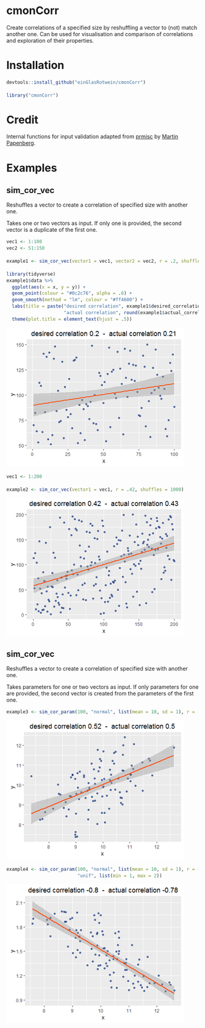 # cmonCorr

Create correlations of a specified size by reshuffling a vector to (not) match another one. Can be used for visualisation and comparison of correlations and exploration of their properties.

# Installation

```R
devtools::install_github("einGlasRotwein/cmonCorr")

library("cmonCorr")
```

# Credit

Internal functions for input validation adapted from [prmisc](https://github.com/m-Py/prmisc) by [Martin Papenberg](https://github.com/m-Py).

# Examples

## sim_cor_vec

Reshuffles a vector to create a correlation of specified size with another one.

Takes one or two vectors as input. If only one is provided, the second vector is a duplicate of the first one.

```R
vec1 <- 1:100
vec2 <- 51:150

example1 <- sim_cor_vec(vector1 = vec1, vector2 = vec2, r = .2, shuffles = 100)

library(tidyverse)
example1$data %>%
  ggplot(aes(x = x, y = y)) +
  geom_point(colour = "#0c2c76", alpha = .6) +
  geom_smooth(method = "lm", colour = "#ff4600") +
  labs(title = paste("desired correlation", example1$desired_correlation, " - ",
                     "actual correlation", round(example1$actual_correlation, 2))) +
  theme(plot.title = element_text(hjust = .5))
```

![](https://raw.githubusercontent.com/einGlasRotwein/cmonCorr/master/examples/example1.png)

```R
vec1 <- 1:200

example2 <- sim_cor_vec(vector1 = vec1, r = .42, shuffles = 1000)
```

![](https://raw.githubusercontent.com/einGlasRotwein/cmonCorr/master/examples/example2.png)

## sim_cor_vec

Reshuffles a vector to create a correlation of specified size with another one.

Takes parameters for one or two vectors as input. If only parameters for one are provided, the second vector is created from the parameters of the first one.

```R
example3 <- sim_cor_param(100, "normal", list(mean = 10, sd = 1), r = .52, shuffles = 1000)
```

![](https://raw.githubusercontent.com/einGlasRotwein/cmonCorr/master/examples/example3.png)

```R
example4 <- sim_cor_param(100, "normal", list(mean = 10, sd = 1), r = -.8, shuffles = 100,
                          "unif", list(min = 1, max = 2))
```

![](https://raw.githubusercontent.com/einGlasRotwein/cmonCorr/master/examples/example4.png)
